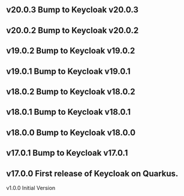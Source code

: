 v20.0.3
Bump to Keycloak v20.0.3
---
v20.0.2
Bump to Keycloak v20.0.2
---
v19.0.2
Bump to Keycloak v19.0.2
---
v19.0.1
Bump to Keycloak v19.0.1
---
v18.0.2
Bump to Keycloak v18.0.2
---
v18.0.1
Bump to Keycloak v18.0.1
---
v18.0.0
Bump to Keycloak v18.0.0
---
v17.0.1
Bump to Keycloak v17.0.1
---
v17.0.0
First release of Keycloak on Quarkus.
---
v1.0.0
Initial Version